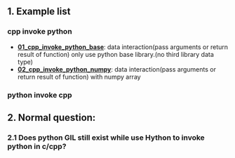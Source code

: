 ## 1. Example list

### cpp invoke python 
- [**01_cpp_invoke_python_base**](./01_cpp_invoke_python_base): data interaction(pass arguments or return result of function) only use python base library.(no third library data type)
- [**02_cpp_invoke_python_numpy**](./02_cpp_invoke_python_numpy): data interaction(pass arguments or return result of function) with numpy array


### python invoke cpp

## 2. Normal question:
### 2.1 Does python GIL still exist while use Hython to invoke python in c/cpp?

```{.python .input}

```
